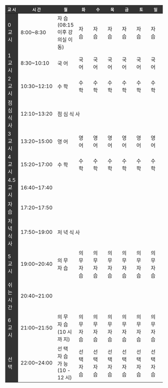 <table>
  <colgroup>
    <col style="width: 5%" />
    <col style="width: 11.25%" />
    <col style="width: 10%" />
    <col style="width: 10%" />
    <col style="width: 10%" />
    <col style="width: 10%" />
    <col style="width: 10%" />
    <col style="width: 10%" />
    <col style="width: 10%" />
  </colgroup>
  <thead>
    <tr style="background-color: #333; color: #fff; font-size: 0.8em;">
      <th>교 시</th>
      <th>시 간</th>
      <th>월</th>
      <th>화</th>
      <th>수</th>
      <th>목</th>
      <th>금</th>
      <th>토</th>
      <th>일</th>
    </tr>
  </thead>
  <tbody>
    <tr>
      <td style="background-color: #333; color: #fff;">0 교 시</td>
      <td>8:00~8:30</td>
      <td>자 습<br>(08:15 이후 강의실 이동)</td>
      <td>자 습</td>
      <td>자 습</td>
      <td>자 습</td>
      <td>자 습</td>
      <td>자 습</td>
      <td>자 습</td>
    </tr>
    <tr>
      <td style="background-color: #333; color: #fff;">1 교 시</td>
      <td>8:30~10:10</td>
      <td>국 어</td>
      <td>국 어</td>
      <td>국 어</td>
      <td>국 어</td>
      <td>국 어</td>
      <td>국 어</td>
      <td>국 어</td>
    </tr>
    <tr>
      <td style="background-color: #333; color: #fff;">2 교 시</td>
      <td>10:30~12:10</td>
      <td>수 학</td>
      <td>수 학</td>
      <td>수 학</td>
      <td>수 학</td>
      <td>수 학</td>
      <td>수 학</td>
      <td>수 학</td>
    </tr>
    <tr>
      <td style="background-color: #333; color: #fff;">점 심 식 사</td>
      <td>12:10~13:20</td>
      <td colspan="7">점 심 식 사</td>
    </tr>
    <tr>
      <td style="background-color: #333; color: #fff;">3 교 시</td>
      <td>13:20~15:00</td>
      <td>영 어</td>
      <td>영 어</td>
      <td>영 어</td>
      <td>영 어</td>
      <td>영 어</td>
      <td>영 어</td>
      <td>영 어</td>
    </tr>
    <tr>
      <td style="background-color: #333; color: #fff;">4 교 시</td>
      <td>15:20~17:00</td>
      <td>수 학</td>
      <td>수 학</td>
      <td>수 학</td>
      <td>수 학</td>
      <td>수 학</td>
      <td>수 학</td>
      <td>수 학</td>
    </tr>
    <tr>
      <td style="background-color: #333; color: #fff;">4.5 교 시</td>
      <td>16:40~17:40</td>
      <td></td>
      <td></td>
      <td></td>
      <td></td>
      <td></td>
      <td></td>
      <td></td>
    </tr>
    <tr>
      <td style="background-color: #333; color: #fff;">자 습</td>
      <td>17:20~17:50</td>
      <td></td>
      <td></td>
      <td></td>
      <td></td>
      <td></td>
      <td></td>
      <td></td>
    </tr>
    <tr>
      <td style="background-color: #333; color: #fff;">저 녁 식 사</td>
      <td>17:50~19:00</td>
      <td colspan="7">저 녁 식 사</td>
    </tr>
    <tr>
      <td style="background-color: #333; color: #fff;">5 교 시</td>
      <td>19:00~20:40</td>
      <td>의 무 자 습</td>
      <td>의 무 자 습</td>
      <td>의 무 자 습</td>
      <td>의 무 자 습</td>
      <td>의 무 자 습</td>
      <td>의 무 자 습</td>
      <td>의 무 자 습</td>
    </tr>
    <tr>
      <td style="background-color: #333; color: #fff;">쉬 는 시 간</td>
      <td>20:40~21:00</td>
      <td colspan="7"></td>
    </tr>
    <tr>
      <td style="background-color: #333; color: #fff;">6 교 시</td>
      <td>21:00~21:50</td>
      <td>의 무 자 습 (10 시 까 지)</td>
      <td>의 무 자 습</td>
      <td>의 무 자 습</td>
      <td>의 무 자 습</td>
      <td>의 무 자 습</td>
      <td>의 무 자 습</td>
      <td>의 무 자 습</td>
    </tr>
    <tr>
      <td style="background-color: #333; color: #fff;">선 택</td>
      <td>22:00~24:00</td>
      <td>선 택 자 습 가 능 (10 - 12 시)</td>
      <td>선 택 자 습</td>
      <td>선 택 자 습</td>
      <td>선 택 자 습</td>
      <td>선 택 자 습</td>
      <td>선 택 자 습</td>
      <td>선 택 자 습</td>
    </tr>
  </tbody>
</table>
